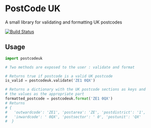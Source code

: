 PostCode UK
===========

A small library for validating and formatting UK postcodes


[![Build Status](https://travis-ci.org/josecolella/postcode_uk.svg?branch=master)](https://travis-ci.org/josecolella/postcode_uk)

## Usage

```python
import postcodeuk

# Two methods are exposed to the user : validate and format

# Returns true if postcode is a valid UK postcode
is_valid = postcodeuk.validate('ZE1 0QX')

# Returns a dictionary with the UK postcode sections as keys and
# the values as the appropriate part
formatted_postcode = postcodeuk.format('ZE1 0QX')
# Returns
# {
#   'outwardcode': 'ZE1', 'postarea': 'ZE', 'postdistrict': '1',
#   'inwardcode': ' 0QX', 'postsector': ' 0', 'postunit': 'QX'
#  }

